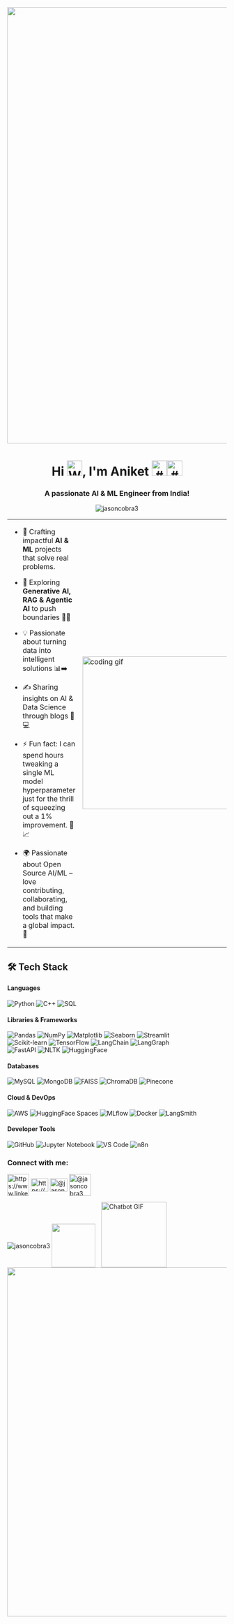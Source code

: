 <img src="https://github.com/Anmol-Baranwal/Cool-GIFs-For-GitHub/assets/74038190/80728820-e06b-4f96-9c9e-9df46f0cc0a5" width="1000">
<h1 align="center">Hi <img src="https://raw.githubusercontent.com/Tarikul-Islam-Anik/Animated-Fluent-Emojis/master/Emojis/Hand%20gestures/Waving%20Hand.png" alt="Waving Hand" width="35" height="35" />, I'm Aniket <img src="https://raw.githubusercontent.com/Tarikul-Islam-Anik/Animated-Fluent-Emojis/master/Emojis/Smilies/Smiling%20Face%20with%20Sunglasses.png" alt="#" width="35" height="35" /><img src="https://raw.githubusercontent.com/Tarikul-Islam-Anik/Animated-Fluent-Emojis/master/Emojis/Hand%20gestures/Victory%20Hand%20Medium-Light%20Skin%20Tone.png" alt="#" width="35" height="35" /></h1>
<h3 align="center">A passionate AI & ML Engineer from India!</h3>
<p align="center"><img align="center" src="https://user-images.githubusercontent.com/74038190/212284115-f47cd8ff-2ffb-4b04-b5bf-4d1c14c0247f.gif" alt="jasoncobra3" /></p>
<table style="border: none; border-collapse: collapse;">
  <tr>
    <td>

- 🚀 Crafting impactful **AI & ML** projects that solve real problems.  
- 🧠 Exploring **Generative AI, RAG & Agentic AI** to push boundaries 🤖✨  
- 💡 Passionate about turning data into intelligent solutions 📊➡️  
- ✍️ Sharing insights on AI & Data Science through blogs 📝💻  
- ⚡ Fun fact: I can spend hours tweaking a single ML model hyperparameter just for the thrill of squeezing out a 1% improvement. 🎯📈  
- 🌍 Passionate about Open Source AI/ML – love contributing, collaborating, and building tools that make a global impact. 🤝  

    </td>
    <td>
      <img src="https://github.com/Anmol-Baranwal/Cool-GIFs-For-GitHub/assets/74038190/0b335028-1d3d-4ee5-b5b3-a373d499be7e" alt="coding gif" width="350" />
    </td>
  </tr>
</table>




## 🛠️ Tech Stack

#### Languages  

![Python](https://img.shields.io/badge/Python-3776AB?style=for-the-badge&logo=python&logoColor=white) 
![C++](https://img.shields.io/badge/C++-00599C?style=for-the-badge&logo=cplusplus&logoColor=white)  ![SQL](https://img.shields.io/badge/SQL-4479A1?style=for-the-badge&logo=postgresql&logoColor=white)  

#### Libraries & Frameworks

![Pandas](https://img.shields.io/badge/Pandas-150458?style=for-the-badge&logo=pandas&logoColor=white)
![NumPy](https://img.shields.io/badge/Numpy-013243?style=for-the-badge&logo=numpy&logoColor=white)
![Matplotlib](https://img.shields.io/badge/Matplotlib-3776AB?style=for-the-badge&logo=plotly&logoColor=white)
![Seaborn](https://img.shields.io/badge/Seaborn-5A9?style=for-the-badge&logoColor=white)
![Streamlit](https://img.shields.io/badge/Streamlit-FF4B4B?style=for-the-badge&logo=streamlit&logoColor=white)<br>
![Scikit-learn](https://img.shields.io/badge/Scikit--learn-F7931E?style=for-the-badge&logo=scikitlearn&logoColor=white)
![TensorFlow](https://img.shields.io/badge/TensorFlow-FF6F00?style=for-the-badge&logo=tensorflow&logoColor=white)
![LangChain](https://img.shields.io/badge/LangChain-0A0A0A?style=for-the-badge&logo=chainlink&logoColor=white)
![LangGraph](https://img.shields.io/badge/LangGraph-0080FF?style=for-the-badge&logo=graphql&logoColor=white)<br>
![FastAPI](https://img.shields.io/badge/FastAPI-009688?style=for-the-badge&logo=fastapi&logoColor=white)
![NLTK](https://img.shields.io/badge/NLTK-85C1E9?style=for-the-badge&logoColor=white)
![HuggingFace](https://img.shields.io/badge/HuggingFace-FFD21E?style=for-the-badge&logo=huggingface&logoColor=black)

#### Databases  

![MySQL](https://img.shields.io/badge/MySQL-4479A1?style=for-the-badge&logo=mysql&logoColor=white)
![MongoDB](https://img.shields.io/badge/MongoDB-47A248?style=for-the-badge&logo=mongodb&logoColor=white)
![FAISS](https://img.shields.io/badge/FAISS-20232A?style=for-the-badge&logo=facebook&logoColor=white)
![ChromaDB](https://img.shields.io/badge/ChromaDB-FF5722?style=for-the-badge&logoColor=white)
![Pinecone](https://img.shields.io/badge/Pinecone-3776AB?style=for-the-badge&logo=pinecone&logoColor=white)  


#### Cloud & DevOps  

![AWS](https://img.shields.io/badge/AWS-232F3E?style=for-the-badge&logo=amazonaws&logoColor=white)
![HuggingFace Spaces](https://img.shields.io/badge/HF%20Spaces-FFD21E?style=for-the-badge&logo=huggingface&logoColor=black)
![MLflow](https://img.shields.io/badge/MLflow-0194E2?style=for-the-badge&logo=mlflow&logoColor=white)
![Docker](https://img.shields.io/badge/Docker-2496ED?style=for-the-badge&logo=docker&logoColor=white)
![LangSmith](https://img.shields.io/badge/LangSmith-0080FF?style=for-the-badge&logo=chainlink&logoColor=white)

#### Developer Tools

![GitHub](https://img.shields.io/badge/GitHub-181717?style=for-the-badge&logo=github&logoColor=white)
![Jupyter Notebook](https://img.shields.io/badge/Jupyter-F37626?style=for-the-badge&logo=jupyter&logoColor=white)
![VS Code](https://img.shields.io/badge/VS%20Code-0078D4?style=for-the-badge&logo=visualstudiocode&logoColor=white)
![n8n](https://img.shields.io/badge/n8n-DF5C43?style=for-the-badge&logo=n8n&logoColor=white)



</h3>
<h3 align="left">Connect with me:</h3>
<p align="left">
<a href="https://linkedin.com/in/https://www.linkedin.com/in/aniket-nerkar-42193825a/" target="blank"><img align="center" src="https://user-images.githubusercontent.com/74038190/235294012-0a55e343-37ad-4b0f-924f-c8431d9d2483.gif" alt="https://www.linkedin.com/in/aniket-nerkar-42193825a/" height="50" width="50" /></a>
<a href="https://kaggle.com/https://www.kaggle.com/jasoncobra3" target="blank"><img align="center" src="https://raw.githubusercontent.com/rahuldkjain/github-profile-readme-generator/master/src/images/icons/Social/kaggle.svg" alt="https://www.kaggle.com/jasoncobra3" height="30" width="40" /></a>
<a href="https://medium.com/@jasoncobra3" target="blank"><img align="center" src="https://raw.githubusercontent.com/rahuldkjain/github-profile-readme-generator/master/src/images/icons/Social/medium.svg" alt="@jasoncobra3" height="30" width="40" /></a>
<a href="https://x.com/Jason4725540512?t=4LSN-YcSCESoDjTtFZ7EjQ&s=08" target="blank"><img align="center" src="https://user-images.githubusercontent.com/74038190/235294011-b8074c31-9097-4a65-a594-4151b58743a8.gif" alt="@jasoncobra3" height="50" width="50" /></a>
</p>

<!-- Most Used Languages section with reduced top margin -->
<div>
  <p style="margin: 0; padding: 0;">
    <img align="center" src="https://github-readme-stats.vercel.app/api/top-langs?username=jasoncobra3&show_icons=true&locale=en&layout=compact" alt="jasoncobra3" style="border: none;"/> 
    <img src="https://github.com/Anmol-Baranwal/Cool-GIFs-For-GitHub/assets/74038190/6f564d9a-467a-4bba-ad3a-8527c8ab79ae" width="100" style="border: none; vertical-align: middle;"/>
    <img src="https://user-images.githubusercontent.com/74038190/221352989-518609ab-b4d1-459e-929f-a08cd2bd9b3c.gif" 
         alt="Chatbot GIF" 
         width="150" 
         style="border: none; vertical-align: bottom; margin-left: 10px;"/>
  </p>
</div>



<img src="https://user-images.githubusercontent.com/74038190/212284100-561aa473-3905-4a80-b561-0d28506553ee.gif" width="800">
